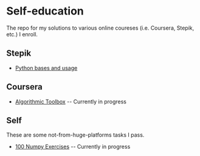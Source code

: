 # Self-education
The repo for my solutions to various online coureses (i.e. Coursera, Stepik, etc.) I enroll.

## Stepik

* [Python bases and usage](https://stepik.org/course/512/syllabus)

## Coursera

* [Algorithmic Toolbox](https://www.coursera.org/learn/algorithmic-toolbox) -- Currently in progress

## Self

These are some not-from-huge-platforms tasks I pass.

* [100 Numpy Exercises](https://github.com/rougier/numpy-100) -- Currently in progress